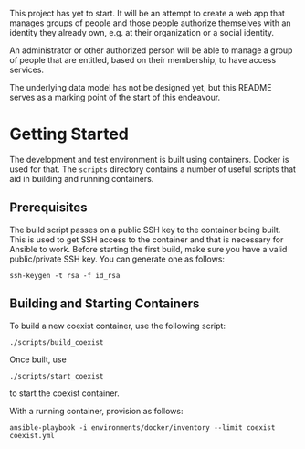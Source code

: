 This project has yet to start. It will be an attempt to create a web
app that manages groups of people and those people authorize themselves
with an identity they already own, e.g. at their organization or
a social identity.

An administrator or other authorized person will be able to manage a
group of people that are entitled, based on their membership, to have
access services.

The underlying data model has not be designed yet, but this README
serves as a marking point of the start of this endeavour.


# Getting Started
The development and test environment is built using containers. Docker
is used for that. The `scripts` directory contains a number of useful
scripts that aid in building and running containers. 

## Prerequisites
The build script passes on a public SSH key to the container being
built. This is used to get SSH access to the container and that is
necessary for Ansible to work. Before starting the first build, make
sure you have a valid public/private SSH key. You can generate one
as follows:
```
ssh-keygen -t rsa -f id_rsa
```

## Building and Starting Containers
To build a new
coexist container, use the following script:
```
./scripts/build_coexist
```
Once built, use
```
./scripts/start_coexist
```
to start the coexist container.

With a running container, provision as follows:
```
ansible-playbook -i environments/docker/inventory --limit coexist coexist.yml
```
